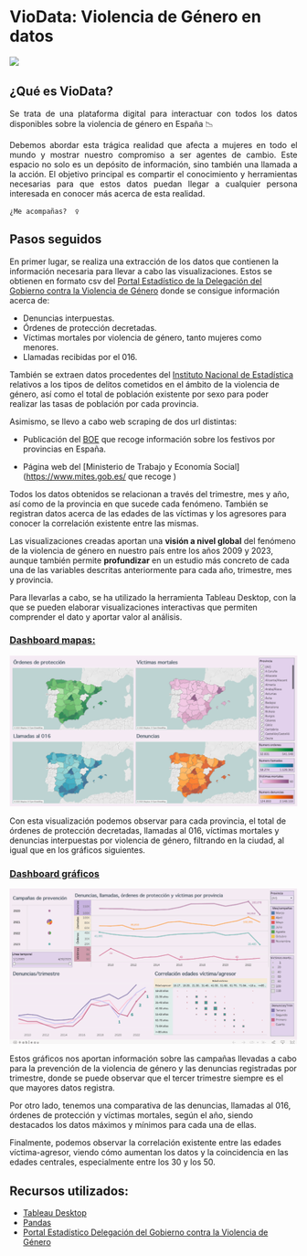 # VioData: Violencia de Género en datos

![](https://github.com/NoeRoson/VioData/blob/main/img/vio.jpeg)

## ¿Qué es VioData?

<p align="justify">
    Se trata de una plataforma digital para interactuar con todos los datos disponibles sobre la violencia de género en España 📉
    </p>

<p align="justify">
    Debemos abordar esta trágica realidad que afecta a mujeres en todo el mundo y mostrar nuestro compromiso a ser agentes de cambio.
    Este espacio no solo es un depósito de información, sino también una llamada a la acción. El objetivo principal es compartir el conocimiento y herramientas necesarias para que estos datos puedan llegar a cualquier persona interesada en conocer más acerca de esta realidad.
    </p>

    ¿Me acompañas?  ♀ 
</p>

## Pasos seguidos

En primer lugar, se realiza una extracción de los datos que contienen la información necesaria para llevar a cabo las visualizaciones. Estos se obtienen en formato csv del [Portal Estadístico de la Delegación del Gobierno contra la Violencia de Género](https://estadisticasviolenciagenero.igualdad.gob.es/) donde se consigue información acerca de:

- Denuncias interpuestas.
- Órdenes de protección decretadas.
- Víctimas mortales por violencia de género, tanto mujeres como menores.
- Llamadas recibidas por el 016.

También se extraen datos procedentes del [Instituto Nacional de Estadística](https://www.ine.es/) relativos a los tipos de delitos cometidos en el ámbito de la violencia de género, así como el total de población existente por sexo para poder realizar las tasas de población por cada provincia.

Asimismo, se llevo a cabo web scraping de dos url distintas: 
- Publicación del [BOE](https://www.boe.es/) que recoge información sobre los festivos por provincias en España.

- Página web del [Ministerio de Trabajo y Economía Social](https://www.mites.gob.es/ que recoge )

Todos los datos obtenidos se relacionan a través del trimestre, mes y año, así como de la provincia en que sucede cada fenómeno. También se registran datos acerca de las edades de las víctimas y los agresores para conocer la correlación existente entre las mismas. 

Las visualizaciones creadas aportan una **visión a nivel global** del fenómeno de la violencia de género en nuestro país entre los años 2009 y 2023, aunque también permite **profundizar** en un estudio más concreto de cada una de las variables descritas anteriormente para cada año, trimestre, mes y provincia.

Para llevarlas a cabo, se ha utilizado la herramienta Tableau Desktop, con la que se pueden elaborar visualizaciones interactivas que permiten comprender el dato y aportar valor al análisis.

</p>

### [Dashboard mapas:](https://public.tableau.com/app/profile/noelia.roson/viz/Impacto_violencia_mapas/Mapas?publish=yes)
![](https://github.com/NoeRoson/Project_Visualization/blob/main/img/Dashboard1_maps.png)

Con esta visualización podemos observar para cada provincia, el total de órdenes de protección decretadas, llamadas al 016, víctimas mortales y denuncias interpuestas por violencia de género, filtrando en la ciudad, al igual que en los gráficos siguientes. 

### [Dashboard gráficos](https://public.tableau.com/app/profile/noelia.roson/viz/Impacto_violencia_genero/Grficos?publish=yes)
![](https://github.com/NoeRoson/Project_Visualization/blob/main/img/Dashboard2_graphics.png)

Estos gráficos nos aportan información sobre las campañas llevadas a cabo para la prevención de la violencia de género y las denuncias registradas por trimestre, donde se puede observar que el tercer trimestre siempre es el que mayores datos registra.

Por otro lado, tenemos una comparativa de las denuncias, llamadas al 016, órdenes de protección y víctimas mortales, según el año, siendo destacados los datos máximos y mínimos para cada una de ellas. 

Finalmente, podemos observar la correlación existente entre las edades víctima-agresor, viendo cómo aumentan los datos y la coincidencia en las edades centrales, especialmente entre los 30 y los 50.


## Recursos utilizados:

- [Tableau Desktop](https://www.tableau.com/es-es)
- [Pandas](https://pandas.pydata.org/)
- [Portal Estadístico Delegación del Gobierno contra la Violencia de Género](https://estadisticasviolenciagenero.igualdad.gob.es/)